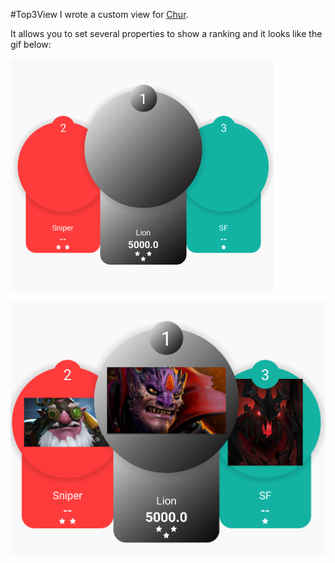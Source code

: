 #Top3View
I wrote a custom view for [Chur](https://play.google.com/store/apps/details?id=com.churinc.app.android.lite).

It allows you to set several properties to show a ranking and it looks like the gif below:

![](screen_shot0.png)

![](screen_shot1.png)